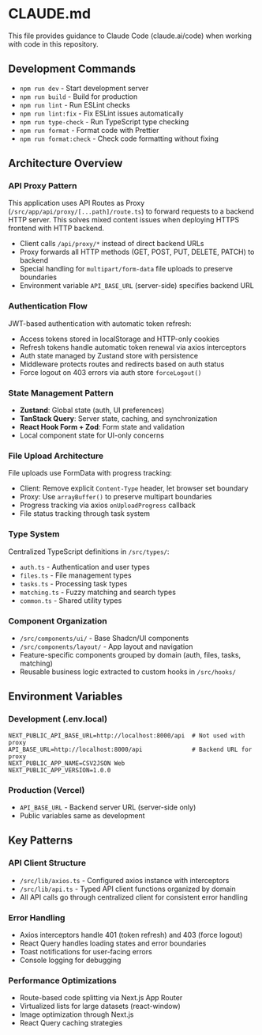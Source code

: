 # CLAUDE.md

This file provides guidance to Claude Code (claude.ai/code) when working with code in this repository.

## Development Commands

- `npm run dev` - Start development server
- `npm run build` - Build for production  
- `npm run lint` - Run ESLint checks
- `npm run lint:fix` - Fix ESLint issues automatically
- `npm run type-check` - Run TypeScript type checking
- `npm run format` - Format code with Prettier
- `npm run format:check` - Check code formatting without fixing

## Architecture Overview

### API Proxy Pattern
This application uses API Routes as Proxy (`/src/app/api/proxy/[...path]/route.ts`) to forward requests to a backend HTTP server. This solves mixed content issues when deploying HTTPS frontend with HTTP backend.

- Client calls `/api/proxy/*` instead of direct backend URLs
- Proxy forwards all HTTP methods (GET, POST, PUT, DELETE, PATCH) to backend
- Special handling for `multipart/form-data` file uploads to preserve boundaries
- Environment variable `API_BASE_URL` (server-side) specifies backend URL

### Authentication Flow
JWT-based authentication with automatic token refresh:

- Access tokens stored in localStorage and HTTP-only cookies
- Refresh tokens handle automatic token renewal via axios interceptors
- Auth state managed by Zustand store with persistence
- Middleware protects routes and redirects based on auth status
- Force logout on 403 errors via auth store `forceLogout()`

### State Management Pattern
- **Zustand**: Global state (auth, UI preferences)
- **TanStack Query**: Server state, caching, and synchronization
- **React Hook Form + Zod**: Form state and validation
- Local component state for UI-only concerns

### File Upload Architecture
File uploads use FormData with progress tracking:

- Client: Remove explicit `Content-Type` header, let browser set boundary
- Proxy: Use `arrayBuffer()` to preserve multipart boundaries
- Progress tracking via axios `onUploadProgress` callback
- File status tracking through task system

### Type System
Centralized TypeScript definitions in `/src/types/`:

- `auth.ts` - Authentication and user types
- `files.ts` - File management types  
- `tasks.ts` - Processing task types
- `matching.ts` - Fuzzy matching and search types
- `common.ts` - Shared utility types

### Component Organization
- `/src/components/ui/` - Base Shadcn/UI components
- `/src/components/layout/` - App layout and navigation
- Feature-specific components grouped by domain (auth, files, tasks, matching)
- Reusable business logic extracted to custom hooks in `/src/hooks/`

## Environment Variables

### Development (.env.local)
```
NEXT_PUBLIC_API_BASE_URL=http://localhost:8000/api  # Not used with proxy
API_BASE_URL=http://localhost:8000/api              # Backend URL for proxy
NEXT_PUBLIC_APP_NAME=CSV2JSON Web
NEXT_PUBLIC_APP_VERSION=1.0.0
```

### Production (Vercel)
- `API_BASE_URL` - Backend server URL (server-side only)
- Public variables same as development

## Key Patterns

### API Client Structure
- `/src/lib/axios.ts` - Configured axios instance with interceptors
- `/src/lib/api.ts` - Typed API client functions organized by domain
- All API calls go through centralized client for consistent error handling

### Error Handling
- Axios interceptors handle 401 (token refresh) and 403 (force logout)
- React Query handles loading states and error boundaries
- Toast notifications for user-facing errors
- Console logging for debugging

### Performance Optimizations
- Route-based code splitting via Next.js App Router
- Virtualized lists for large datasets (react-window)
- Image optimization through Next.js
- React Query caching strategies